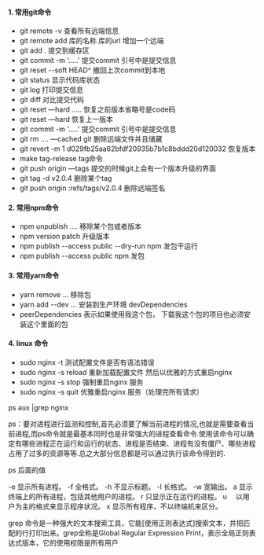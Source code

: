 #### 1. 常用git命令

- git remote -v  查看所有远端信息
- git remote add 库的名称 库的url		增加一个远端
- git add . 提交到缓存区
- git commit -m ‘…..’  提交commit 引号中是提交信息
- git reset --soft HEAD^ 撤回上次commit到本地
- git status 显示代码库状态
- git log 打印提交信息
- git diff 对比提交代码
- git reset —hard …..	恢复之前版本省略号是code码 
- git reset —hard 恢复上一版本
- git commit -m ‘…..’  提交commit 引号中是提交信息
- git rm …. —cached	git 删除远端文件并且储藏
- git revert -m 1 d029fb25aa62bfdf20935b7b1c8bddd20d120032     恢复版本
- make tag-release  tag命令 
- git push origin —tags 提交的时候git上会有一个版本升级的界面
- git tag -d v2.0.4   删除某个tag
- git push origin :refs/tags/v2.0.4    删除远端签名


#### 2. 常用npm命令

- npm unpublish ….	移除某个包或者版本
- npm version patch 升级版本
- npm publish --access public --dry-run  npm 发包干运行
- npm publish --access public  npm 发包


#### 3. 常用yarn命令

- yarn remove ...  移除包
- yarn add --dev …  安装到生产环境 devDependencies
- peerDependencies  表示如果使用我这个包， 下载我这个包的项目也必须安装这个里面的包

#### 4. linux 命令

- sudo nginx -t 测试配置文件是否有语法错误
- sudo nginx -s reload 重新加载配置文件 然后以优雅的方式重启nginx
- sudo nginx -s stop 强制重启nginx 服务
- sudo nginx -s quit 优雅重启nginx 服务（处理完所有请求）

ps aux |grep nginx

ps：要对进程进行监测和控制,首先必须要了解当前进程的情况,也就是需要查看当前进程,而ps命令就是最基本同时也是非常强大的进程查看命令.使用该命令可以确定有哪些进程正在运行和运行的状态、进程是否结束、进程有没有僵尸、哪些进程占用了过多的资源等等.总之大部分信息都是可以通过执行该命令得到的.

ps 后面的值

-e 显示所有进程。
-f 全格式。
-h 不显示标题。
-l 长格式。
-w 宽输出。
a 显示终端上的所有进程，包括其他用户的进程。
r 只显示正在运行的进程。
u 　以用户为主的格式来显示程序状况。
x 显示所有程序，不以终端机来区分。

grep 命令是一种强大的文本搜索工具，它能[使用正则表达式]搜索文本，并把匹 配的行打印出来。grep全称是Global Regular Expression Print，表示全局正则表达式版本，它的使用权限是所有用户

